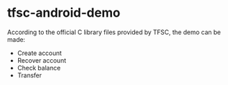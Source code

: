 # tfsc-android-demo
According to the official C library files provided by TFSC, the demo can be made:
- Create account
- Recover account
- Check balance
- Transfer 

